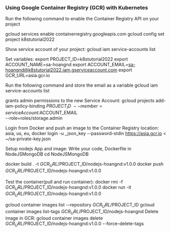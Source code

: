 ### Using Google Container Registry (GCR) with Kubernetes ###
Run the following command to enable the Container Registry API on your project


gcloud services enable containerregistry.googleapis.com
gcloud config set project k8stutorial2022

Show service account of your project:
gcloud iam service-accounts list

Set variables:
export PROJECT_ID=k8stutorial2022
export ACCOUNT_NAME=sa-hoangnd
export ACCOUNT_EMAIL=sa-hoangnd@k8stutorial2022.iam.gserviceaccount.com
export GCR_URL=asia.gcr.io


Run the following command and store the email as a variable
gcloud iam service-accounts list

grants admin permissions to the new Service Account:
gcloud projects add-iam-policy-binding $PROJECT_ID \
  --member=serviceAccount:$ACCOUNT_EMAIL \
  --role=roles/storage.admin


Login from Docker and push an image to the Container Registry
location: asia, us, eu, 
docker login -u _json_key --password-stdin https://asia.gcr.io < ~/sa-private-key.json

Setup nodejs App and image:
Write your code, Dockerfile in NodeJSMongoDB
cd NodeJSMongoDB

docker build . -t $GCR_URL/$PROJECT_ID/nodejs-hoangnd:v1.0.0
docker push $GCR_URL/$PROJECT_ID/nodejs-hoangnd:v1.0.0

Test the container(pull and run container):
docker rmi -f $GCR_URL/$PROJECT_ID/nodejs-hoangnd:v1.0.0
docker run -it $GCR_URL/$PROJECT_ID/nodejs-hoangnd:v1.0.0

gcloud container images list --repository $GCR_URL/$PROJECT_ID
gcloud container images list-tags $GCR_URL/$PROJECT_ID/nodejs-hoangnd
Delete image in GCR:
gcloud container images delete $GCR_URL/$PROJECT_ID/nodejs-hoangnd:v1.0.0 --force-delete-tags


























































